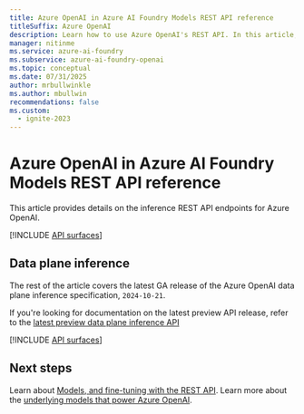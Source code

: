 ```yaml
---
title: Azure OpenAI in Azure AI Foundry Models REST API reference
titleSuffix: Azure OpenAI
description: Learn how to use Azure OpenAI's REST API. In this article, you learn about authorization options,  how to structure a request and receive a response.
manager: nitinme
ms.service: azure-ai-foundry
ms.subservice: azure-ai-foundry-openai
ms.topic: conceptual
ms.date: 07/31/2025
author: mrbullwinkle 
ms.author: mbullwin
recommendations: false
ms.custom:
  - ignite-2023
---
```


# Azure OpenAI in Azure AI Foundry Models REST API reference

This article provides details on the inference REST API endpoints for Azure OpenAI.

[!INCLUDE [API surfaces](./includes/api-surface.md)]

## Data plane inference

The rest of the article covers the latest GA release of the Azure OpenAI data plane inference specification, `2024-10-21`.

If you're looking for documentation on the latest preview API release, refer to the [latest preview data plane inference API](./reference-preview.md)

[!INCLUDE [API surfaces](./includes/api-versions/latest-inference.md)]

## Next steps

Learn about [Models, and fine-tuning with the REST API](/rest/api/azureopenai/fine-tuning).
Learn more about the [underlying models that power Azure OpenAI](./concepts/models.md).
